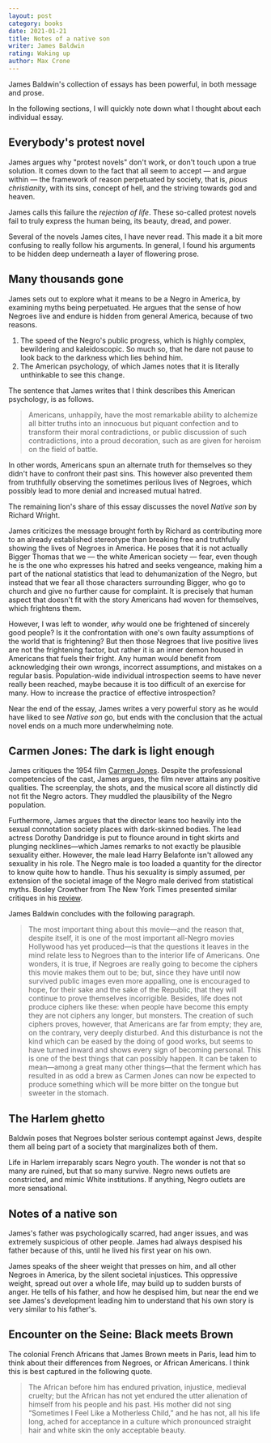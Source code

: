 ```yaml
---
layout: post
category: books
date: 2021-01-21
title: Notes of a native son
writer: James Baldwin
rating: Waking up
author: Max Crone
---
```

James Baldwin's collection of essays has been powerful, in both message and prose.

In the following sections, I will quickly note down what I thought about each individual essay.

## Everybody's protest novel
James argues why "protest novels" don't work, or don't touch upon a true solution. It comes down to the fact that all seem to accept — and argue within — the framework of reason perpetuated by society, that is, *pious christianity*, with its sins, concept of hell, and the striving towards god and heaven.

James calls this failure the *rejection of life*. These so-called protest novels fail to truly express the human being, its beauty, dread, and power.

Several of the novels James cites, I have never read. This made it a bit more confusing to really follow his arguments. In general, I found his arguments to be hidden deep underneath a layer of flowering prose.

## Many thousands gone
James sets out to explore what it means to be a Negro in America, by examining myths being perpetuated.
He argues that the sense of how Negroes live and endure is hidden from general America, because of two reasons.

1. The speed of the Negro's public progress, which is highly complex, bewildering and kaleidoscopic. So much so, that he dare not pause to look back to the darkness which lies behind him.
2. The American psychology, of which James notes that it is literally unthinkable to see this change.

The sentence that James writes that I think describes this American psychology, is as follows.

> Americans, unhappily, have the most remarkable ability to alchemize all bitter truths into an innocuous but piquant confection and to transform their moral contradictions, or public discussion of such contradictions, into a proud decoration, such as are given for heroism on the field of battle.

In other words, Americans spun an alternate truth for themselves so they didn't have to confront their past sins. This however also prevented them from truthfully observing the sometimes perilous lives of Negroes, which possibly lead to more denial and increased mutual hatred.

The remaining lion's share of this essay discusses the novel *Native son* by Richard Wright.

James criticizes the message brought forth by Richard as contributing more to an already established stereotype than breaking free and truthfully showing the lives of Negroes in America. He poses that it is not actually Bigger Thomas that we — the white American society — fear, even though he is the one who expresses his hatred and seeks vengeance, making him a part of the national statistics that lead to dehumanization of the Negro, but instead that we fear all those characters surrounding Bigger, who go to church and give no further cause for complaint. It is precisely that human aspect that doesn't fit with the story Americans had woven for themselves, which frightens them.

However, I was left to wonder, *why* would one be frightened of sincerely good people? Is it the confrontation with one's own faulty assumptions of the world that is frightening? But then those Negroes that live positive lives are not the frightening factor, but rather it is an inner demon housed in Americans that fuels their fright. Any human would benefit from acknowledging their own wrongs, incorrect assumptions, and mistakes on a regular basis. Population-wide individual introspection seems to have never really been reached, maybe because it is too difficult of an exercise for many. How to increase the practice of effective introspection?

Near the end of the essay, James writes a very powerful story as he would have liked to see *Native son* go, but ends with the conclusion that the actual novel ends on a much more underwhelming note.

## Carmen Jones: The dark is light enough
James critiques the 1954 film [Carmen Jones](https://en.wikipedia.org/wiki/Carmen_Jones_(film)). Despite the professional competencies of the cast, James argues, the film never attains any positive qualities. The screenplay, the shots, and the musical score all distinctly did not fit the Negro actors. They muddled the plausibility of the Negro population.

Furthermore, James argues that the director leans too heavily into the sexual connotation society places with dark-skinned bodies. The lead actress Dorothy Dandridge is put to flounce around in tight skirts and plunging necklines—which James remarks to not exactly be plausible sexuality either. However, the male lead Harry Belafonte isn't allowed any sexuality in his role. The Negro male is too loaded a quantity for the director to know quite how to handle. Thus his sexuality is simply assumed, per extension of the societal image of the Negro male derived from statistical myths. Bosley Crowther from The New York Times presented similar critiques in his [review](https://www.nytimes.com/1954/10/29/archives/updated-translation-of-bizet-work-bows.html).

James Baldwin concludes with the following paragraph.

> The most important thing about this movie—and the reason that, despite itself, it is one of the most important all-Negro movies Hollywood has yet produced—is that the questions it leaves in the mind relate less to Negroes than to the interior life of Americans. One wonders, it is true, if Negroes are really going to become the ciphers this movie makes them out to be; but, since they have until now survived public images even more appalling, one is encouraged to hope, for their sake and the sake of the Republic, that they will continue to prove themselves incorrigible. Besides, life does not produce ciphers like these: when people have become this empty they are not ciphers any longer, but monsters. The creation of such ciphers proves, however, that Americans are far from empty; they are, on the contrary, very deeply disturbed. And this disturbance is not the kind which can be eased by the doing of good works, but seems to have turned inward and shows every sign of becoming personal. This is one of the best things that can possibly happen. It can be taken to mean—among a great many other things—that the ferment which has resulted in as odd a brew as Carmen Jones can now be expected to produce something which will be more bitter on the tongue but sweeter in the stomach.

## The Harlem ghetto

Baldwin poses that Negroes bolster serious contempt against Jews, despite them all being part of a society that marginalizes both of them.

Life in Harlem irreparably scars Negro youth. The wonder is not that so many are ruined, but that so many survive. Negro news outlets are constricted, and mimic White institutions. If anything, Negro outlets are more sensational. 

## Notes of a native son

James's father was psychologically scarred, had anger issues, and was extremely suspicious of other people. James had always despised his father because of this, until he lived his first year on his own.

James speaks of the sheer weight that presses on him, and all other Negroes in America, by the silent societal injustices. This oppressive weight, spread out over a whole life, may build up to sudden bursts of anger. He tells of his father, and how he despised him, but near the end we see James's development leading him to understand that his own story is very similar to his father's.

## Encounter on the Seine: Black meets Brown

The colonial French Africans that James Brown meets in Paris, lead him to think about their differences from Negroes, or African Americans. I think this is best captured in the following quote.

> The African before him has endured privation, injustice, medieval cruelty; but the African has not yet endured the utter alienation of himself from his people and his past. His mother did not sing “Sometimes I Feel Like a Motherless Child,” and he has not, all his life long, ached for acceptance in a culture which pronounced straight hair and white skin the only acceptable beauty.